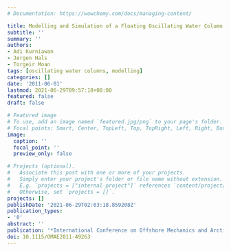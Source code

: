 ```yaml
---
# Documentation: https://wowchemy.com/docs/managing-content/

title: Modelling and Simulation of a Floating Oscillating Water Column
subtitle: ''
summary: ''
authors:
- Adi Kurniawan
- Jørgen Hals
- Torgeir Moan
tags: [oscillating water columns, modelling]
categories: []
date: '2011-06-01'
lastmod: 2021-06-29T09:57:18+08:00
featured: false
draft: false

# Featured image
# To use, add an image named `featured.jpg/png` to your page's folder.
# Focal points: Smart, Center, TopLeft, Top, TopRight, Left, Right, BottomLeft, Bottom, BottomRight.
image:
  caption: ''
  focal_point: ''
  preview_only: false

# Projects (optional).
#   Associate this post with one or more of your projects.
#   Simply enter your project's folder or file name without extension.
#   E.g. `projects = ["internal-project"]` references `content/project/deep-learning/index.md`.
#   Otherwise, set `projects = []`.
projects: []
publishDate: '2021-06-29T02:03:18.859208Z'
publication_types:
- '0'
abstract: ''
publication: '*International Conference on Offshore Mechanics and Arctic Engineering*'
doi: 10.1115/OMAE2011-49263
---
```

